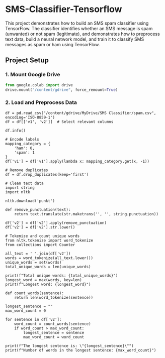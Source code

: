 # SMS-Classifier-Tensorflow

This project demonstrates how to build an SMS spam classifier using TensorFlow. The classifier identifies whether an SMS message is spam (unwanted) or not spam (legitimate), and demonstrates how to preprocess text data, build a neural network model, and train it to classify SMS messages as spam or ham using TensorFlow.

## Project Setup

### 1. Mount Google Drive

```python
from google.colab import drive
drive.mount("/content/gdrive", force_remount=True)
```
### 2. Load and Preprocess Data
```import pandas as pd
df = pd.read_csv("/content/gdrive/MyDrive/SMS Classifier/spam.csv", encoding='ISO-8859-1')
df = df[['v1', 'v2']]  # Select relevant columns
```
``` Check for null data
df.info()

# Encode labels
mapping_category = {
    'ham': 0,
    'spam': 1
}
df['v1'] = df['v1'].apply(lambda x: mapping_category.get(x, -1))

# Remove duplicates
df = df.drop_duplicates(keep='first')

# Clean text data
import string
import nltk

nltk.download('punkt')

def remove_punctuation(text):
    return text.translate(str.maketrans('', '', string.punctuation))

df['v2'] = df['v2'].apply(remove_punctuation)
df['v2'] = df['v2'].str.lower()

# Tokenize and count unique words
from nltk.tokenize import word_tokenize
from collections import Counter

all_text = ' '.join(df['v2'])
words = word_tokenize(all_text.lower())
unique_words = set(words)
total_unique_words = len(unique_words)

print(f"Total unique words: {total_unique_words}")
longest_word = max(words, key=len)
print(f"Longest word: {longest_word}")

def count_words(sentence):
    return len(word_tokenize(sentence))

longest_sentence = ""
max_word_count = 0

for sentence in df['v2']:
    word_count = count_words(sentence)
    if word_count > max_word_count:
        longest_sentence = sentence
        max_word_count = word_count

print(f"The longest sentence is: \"{longest_sentence}\"")
print(f"Number of words in the longest sentence: {max_word_count}")
